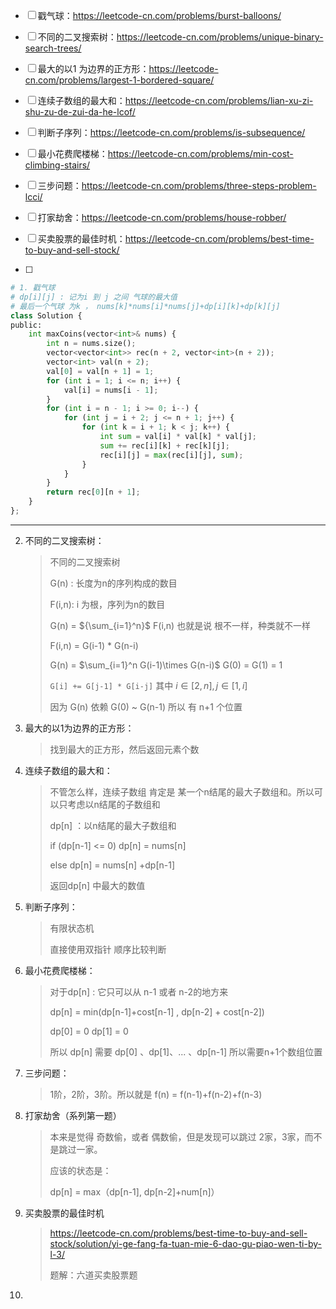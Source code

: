 - [ ] 戳气球：<https://leetcode-cn.com/problems/burst-balloons/>

- [ ] 不同的二叉搜索树：<https://leetcode-cn.com/problems/unique-binary-search-trees/>

- [ ] 最大的以1 为边界的正方形：<https://leetcode-cn.com/problems/largest-1-bordered-square/>

- [ ] 连续子数组的最大和：<https://leetcode-cn.com/problems/lian-xu-zi-shu-zu-de-zui-da-he-lcof/>

- [ ] 判断子序列：<https://leetcode-cn.com/problems/is-subsequence/>

- [ ] 最小花费爬楼梯：<https://leetcode-cn.com/problems/min-cost-climbing-stairs/>

- [ ] 三步问题：<https://leetcode-cn.com/problems/three-steps-problem-lcci/>

- [ ] 打家劫舍：<https://leetcode-cn.com/problems/house-robber/>

- [ ] 买卖股票的最佳时机：<https://leetcode-cn.com/problems/best-time-to-buy-and-sell-stock/>

- [ ] 

  ```python
  # 1. 戳气球 
  # dp[i][j] : 记为i 到 j 之间 气球的最大值
  # 最后一个气球 为k ， nums[k]*nums[i]*nums[j]+dp[i][k]+dp[k][j]
  class Solution {
  public:
      int maxCoins(vector<int>& nums) {
          int n = nums.size();
          vector<vector<int>> rec(n + 2, vector<int>(n + 2));
          vector<int> val(n + 2);
          val[0] = val[n + 1] = 1;
          for (int i = 1; i <= n; i++) {
              val[i] = nums[i - 1];
          }
          for (int i = n - 1; i >= 0; i--) {
              for (int j = i + 2; j <= n + 1; j++) {
                  for (int k = i + 1; k < j; k++) {
                      int sum = val[i] * val[k] * val[j];
                      sum += rec[i][k] + rec[k][j];
                      rec[i][j] = max(rec[i][j], sum);
                  }
              }
          }
          return rec[0][n + 1];
      }
  };
  
  ```

---

2. 不同的二叉搜索树：

   >  不同的二叉搜索树
   >
   > G(n) : 长度为n的序列构成的数目
   >
   > F(i,n): i 为根，序列为n的数目
   >
   > G(n) = ${\sum_{i=1}^n}$ F(i,n)  也就是说 根不一样，种类就不一样
   >
   > F(i,n) = G(i-1) * G(n-i)
   >
   > G(n) = $\sum_{i=1}^n G(i-1)\times G(n-i)$          G(0) = G(1) = 1
   >
   > `G[i] += G[j-1] * G[i-j]`  其中 $i \in [2,n], j\in[1,i]$ 
   >
   > 因为 G(n) 依赖 G(0) ~ G(n-1) 所以 有 n+1 个位置

3. 最大的以1为边界的正方形：

   > 找到最大的正方形，然后返回元素个数
   >
   >

4. 连续子数组的最大和：

   > 不管怎么样，连续子数组 肯定是 某一个n结尾的最大子数组和。所以可以只考虑以n结尾的子数组和
   >
   >
   >
   > dp[n] ：以n结尾的最大子数组和
   >
   > if (dp[n-1] <= 0) dp[n] = nums[n] 
   >
   > else  dp[n] = nums[n] +dp[n-1]
   >
   > 返回dp[n] 中最大的数值

5. 判断子序列：

   > 有限状态机
   >
   > 直接使用双指针 顺序比较判断

6. 最小花费爬楼梯：

   > 对于dp[n] : 它只可以从 n-1 或者 n-2的地方来
   >
   > dp[n] = min(dp[n-1]+cost[n-1] , dp[n-2] + cost[n-2])
   >
   > dp[0] = 0  dp[1] = 0 
   >
   > 所以 dp[n] 需要 dp[0] 、dp[1]、... 、dp[n-1]  所以需要n+1个数组位置

7. 三步问题：

   > 1阶，2阶，3阶。所以就是 f(n) = f(n-1)+f(n-2)+f(n-3)

8. 打家劫舍（系列第一题）

   > 本来是觉得 奇数偷，或者 偶数偷，但是发现可以跳过 2家，3家，而不是跳过一家。
   >
   > 应该的状态是：
   >
   > dp[n] = max（dp[n-1],   dp[n-2]+num[n]）

9. 买卖股票的最佳时机

   > <https://leetcode-cn.com/problems/best-time-to-buy-and-sell-stock/solution/yi-ge-fang-fa-tuan-mie-6-dao-gu-piao-wen-ti-by-l-3/>
   >
   > 题解：六道买卖股票题

10. 

